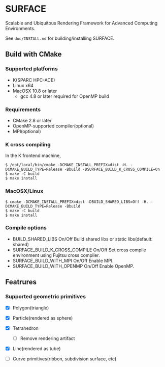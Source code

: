 # SURFACE

Scalable and Ubiquitous Rendering Framework for Advanced Computing Environments.

See `doc/INSTALL.md` for building/installing SURFACE.


## Build with CMake

### Supported platforms

* K(SPARC HPC-ACE)
* Linux x64
* MacOSX 10.8 or later
  * gcc 4.8 or later required for OpenMP build

### Requirements

* CMake 2.8 or later
* OpenMP-supported compiler(optional)
* MPI(optional)

### K cross compiling 

In the K frontend machine,

    $ /opt/local/bin/cmake -DCMAKE_INSTALL_PREFIX=dist -H. -DCMAKE_BUILD_TYPE=Release -Bbuild -DSURFACE_BUILD_K_CROSS_COMPILE=On
    $ make -C build
    $ make install

### MacOSX/Linux 

    $ cmake -DCMAKE_INSTALL_PREFIX=dist -DBUILD_SHARED_LIBS=Off -H. -DCMAKE_BUILD_TYPE=Release -Bbuild
    $ make -C build
    $ make install

### Compile options

* BUILD_SHARED_LIBS On/Off Build shared libs or static libs(default: shared)
* SURFACE_BUILD_K_CROSS_COMPILE On/Off Set cross compile environment using Fujitsu cross compiler.
* SURFACE_BUILD_WITH_MPI On/Off Enable MPI.
* SURFACE_BUILD_WITH_OPENMP On/Off Enable OpenMP.

## Featrures

### Supported geometric primitives

* [x] Polygon(triangle)
* [x] Particle(rendered as sphere)
* [x] Tetrahedron
  * [ ] Remove rendering artifact
* [x] Line(rendered as tube)
* [ ] Curve primitives(ribbon, subdivision surface, etc)

